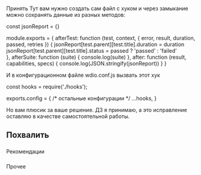 ###
Принять
Тут вам нужно создать сам файл с хуком и через замыкание можно сохранять данные из разных методов:

const jsonReport = {}

module.exports = {
  afterTest: function (test, context, { error, result, duration, passed, retries }) {
      jsonReport[test.parent][test.title].duration = duration
      jsonReport[test.parent][test.title].status = passed ? 'passed' : 'failed'    
   },
   afterSuite: function (suite) {
       console.log(suite)
   },
   after: function (result, capabilities, specs) {
       console.log(JSON.stringify(jsonReport))
   }
}


И в конфигурационном файле wdio.conf.js вызвать этот хук

const hooks = require('./hooks');

exports.config = {
    /* остальные конфигурации */
    ...hooks,
}


Но вам плюсик за ваше решение. ДЗ я принимаю, а это исправление оставляю в качестве самостоятельной работы.

###
Похвалить
---


###
Рекомендации



###
Прочее
